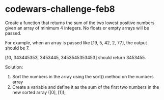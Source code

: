 # codewars-challenge-feb8

Create a function that returns the sum of the two lowest positive numbers given an array of minimum 4 integers. No floats or empty arrays will be passed.

For example, when an array is passed like [19, 5, 42, 2, 77], the output should be 7.

[10, 343445353, 3453445, 3453545353453] should return 3453455.



Solution: 
1. Sort the numbers in the array using the sort() method on the numbers array
2. Create a variable and define it as the sum of the first two numbers in the new sorted array ([0], [1]);
